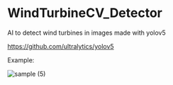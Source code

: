 # WindTurbineCV_Detector
AI to detect wind turbines in images made with yolov5

https://github.com/ultralytics/yolov5

Example:

![sample (5)](https://github.com/Fernandezaginer/WindTurbineCV_Detector/assets/73385513/8cb37d4b-fcbd-4bde-9502-18a0aa693a81)

